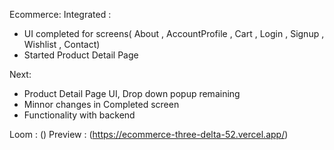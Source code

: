 Ecommerce:
Integrated :

- UI completed for screens( About , AccountProfile , Cart , Login , Signup , Wishlist , Contact)
- Started Product Detail Page

Next:

- Product Detail Page UI, Drop down popup remaining
- Minnor changes in Completed screen
- Functionality with backend

Loom : ()
Preview : (https://ecommerce-three-delta-52.vercel.app/)
